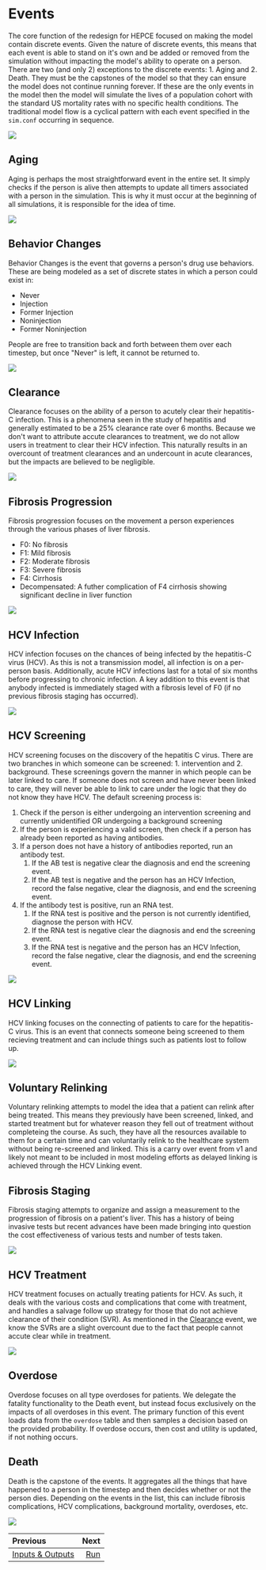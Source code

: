 # Events

The core function of the redesign for HEPCE focused on making the model contain discrete events. Given the nature of discrete events, this means that each event is able to stand on it's own and be added or removed from the simulation without impacting the model's ability to operate on a person. There are two (and only 2) exceptions to the discrete events: 1. Aging and 2. Death. They must be the capstones of the model so that they can ensure the model does not continue running forever. If these are the only events in the model then the model will simulate the lives of a population cohort with the standard US mortality rates with no specific health conditions. The traditional model flow is a cyclical pattern with each event specified in the `sim.conf` occurring in sequence.

<img
    class="flowchart"
    src="general-flow.png"
/>

## Aging

Aging is perhaps the most straightforward event in the entire set. It simply checks if the person is alive then attempts to update all timers associated with a person in the simulation. This is why it must occur at the beginning of all simulations, it is responsible for the idea of time.

<img
    class="flowchart"
    src="aging.png"
/>

## Behavior Changes

Behavior Changes is the event that governs a person's drug use behaviors. These are being modeled as a set of discrete states in which a person could exist in:

- Never
- Injection
- Former Injection
- Noninjection
- Former Noninjection

People are free to transition back and forth between them over each timestep, but once "Never" is left, it cannot be returned to.

<img
    class="flowchart"
    src="behavior-changes.png"
/>

## Clearance

Clearance focuses on the ability of a person to acutely clear their hepatitis-C infection. This is a phenomena seen in the study of hepatitis and generally estimated to be a 25% clearance rate over 6 months. Because we don't want to attribute accute clearances to treatment, we do not allow users in treatment to clear their HCV infection. This naturally results in an overcount of treatment clearances and an undercount in acute clearances, but the impacts are believed to be negligible.

<img
    class="flowchart"
    src="clearance.png"
/>

## Fibrosis Progression

Fibrosis progression focuses on the movement a person experiences through the various phases of liver fibrosis.

- F0: No fibrosis
- F1: Mild fibrosis
- F2: Moderate fibrosis
- F3: Severe fibrosis
- F4: Cirrhosis
- Decompensated: A futher complication of F4 cirrhosis showing significant decline in liver function

<img
    class="flowchart"
    src="fibrosis-progression.png"
/>

## HCV Infection

HCV infection focuses on the chances of being infected by the hepatitis-C virus (HCV). As this is not a transmission model, all infection is on a per-person basis. Additionally, acute HCV infections last for a total of six months before progressing to chronic infection. A key addition to this event is that anybody infected is immediately staged with a fibrosis level of F0 (if no previous fibrosis staging has occurred).

<img
    class="flowchart"
    src="hcv-infection.png"
/>

## HCV Screening

HCV screening focuses on the discovery of the hepatitis C virus. There are two branches in which someone can be screened: 1. intervention and 2. background. These screenings govern the manner in which people can be later linked to care. If someone does not screen and have never been linked to care, they will never be able to link to care under the logic that they do not know they have HCV. The default screening process is:

1. Check if the person is either undergoing an intervention screening and currently unidentified OR undergoing a background screening
2. If the person is experiencing a valid screen, then check if a person has already been reported as having antibodies.
3. If a person does not have a history of antibodies reported, run an antibody test.
   1. If the AB test is negative clear the diagnosis and end the screening event.
   2. If the AB test is negative and the person has an HCV Infection, record the false negative, clear the diagnosis, and end the screening event.
4. If the antibody test is positive, run an RNA test.
   1. If the RNA test is positive and the person is not currently identified, diagnose the person with HCV.
   2. If the RNA test is negative clear the diagnosis and end the screening event.
   3. If the RNA test is negative and the person has an HCV Infection, record the false negative, clear the diagnosis, and end the screening event.

<img
    class="flowchart"
    src="hcv-screening.png"
/>

## HCV Linking

HCV linking focuses on the connecting of patients to care for the hepatitis-C virus. This is an event that connects someone being screened to them recieving treatment and can include things such as patients lost to follow up.

<img
    class="flowchart"
    src="hcv-linking.png"
/>

## Voluntary Relinking

Voluntary relinking attempts to model the idea that a patient can relink after being treated. This means they previously have been screened, linked, and started treatment but for whatever reason they fell out of treatment without completeing the course. As such, they have all the resources available to them for a certain time and can voluntarily relink to the healthcare system without being re-screened and linked. This is a carry over event from v1 and likely not meant to be included in most modeling efforts as delayed linking is achieved through the HCV Linking event.

## Fibrosis Staging

Fibrosis staging attempts to organize and assign a measurement to the progression of fibrosis on a patient's liver. This has a history of being invasive tests but recent advances have been made bringing into question the cost effectiveness of various tests and number of tests taken.

<img
    class="flowchart"
    src="fibrosis-staging.png"
/>

## HCV Treatment

HCV treatment focuses on actually treating patients for HCV. As such, it deals with the various costs and complications that come with treatment, and handles a salvage follow up strategy for those that do not achieve clearance of their condition (SVR). As mentioned in the [Clearance](#clearance) event, we know the SVRs are a slight overcount due to the fact that people cannot accute clear while in treatment.

<img
    class="flowchart"
    src="hcv-treatment.png"
/>

## Overdose

Overdose focuses on all type overdoses for patients. We delegate the fatality functionality to the Death event, but instead focus exclusively on the impacts of all overdoses in this event. The primary function of this event loads data from the `overdose` table and then samples a decision based on the provided probability. If overdose occurs, then cost and utility is updated, if not nothing occurs.

## Death

Death is the capstone of the events. It aggregates all the things that have happened to a person in the timestep and then decides whether or not the person dies. Depending on the events in the list, this can include fibrosis complications, HCV complications, background mortality, overdoses, etc.

<img
    class="flowchart"
    src="death.png"
/>

<div class="section_buttons">

| Previous              |       Next |
|:----------------------|-----------:|
| [Inputs & Outputs][data] | [Run][run] |

</div>

[run]: run.md
[data]: data.md
